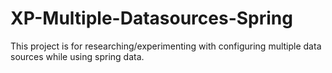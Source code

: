 # XP-Multiple-Datasources-Spring

This project is for researching/experimenting with configuring multiple data sources while using spring data.
